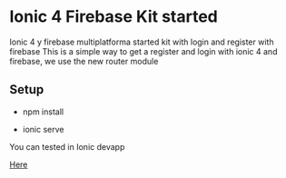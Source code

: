 # Ionic 4 Firebase Kit started

Ionic 4 y firebase multiplatforma started kit with login and register with firebase
This is a simple way to get a register and login with ionic 4 and firebase, we use the new router module 

## Setup 


* npm install 

* ionic serve 

You can tested in Ionic devapp

<a href="https://ionicframework.com/docs/appflow/devapp/">Here</a>



